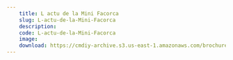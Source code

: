 ```yaml
---
    title: L actu de la Mini Facorca
    slug: L-actu-de-la-Mini-Facorca
    description:
    code: L-actu-de-la-Mini-Facorca
    image:
    download: https://cmdiy-archive.s3.us-east-1.amazonaws.com/brochures/documents/L+actu+de+la+Mini+Facorca.pdf
---
```

<!-- Content of the page -->

##
        
